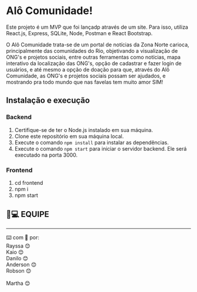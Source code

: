 # Alô Comunidade!

Este projeto é um MVP que foi lançadp através de um site. Para isso, utiliza React.js, Express, SQLite, Node, Postman e React Bootstrap.

O Alô Comunidade trata-se de um portal de notícias da Zona Norte carioca, principalmente das comunidades do Rio, objetivando a visualização de ONG's e projetos sociais, entre outras ferramentas como notícias, mapa interativo da localização das ONG's, opção de cadastrar e fazer login de usuários, e até mesmo a opção de doação para que, através do Alô Comunidade, as ONG's e projetos sociais possam ser ajudados, e mostrando pra todo mundo que nas favelas tem muito amor SIM!

## Instalação e execução

### Backend

1. Certifique-se de ter o Node.js instalado em sua máquina.
2. Clone este repositório em sua máquina local.
3. Execute o comando `npm install` para instalar as dependências.
4. Execute o comando `npm start` para iniciar o servidor backend. Ele será executado na porta 3000.

### Frontend

1. cd frontend
2. npm i
3. npm start


 ## 🧑💻 EQUIPE
---
⌨️ com 💖 por:<br>
Rayssa 😊
<br>  Kaio  😊
<br> Danilo 😊
<br> Anderson 😊
<br> Robson  😊   
<br> Martha  😊   

